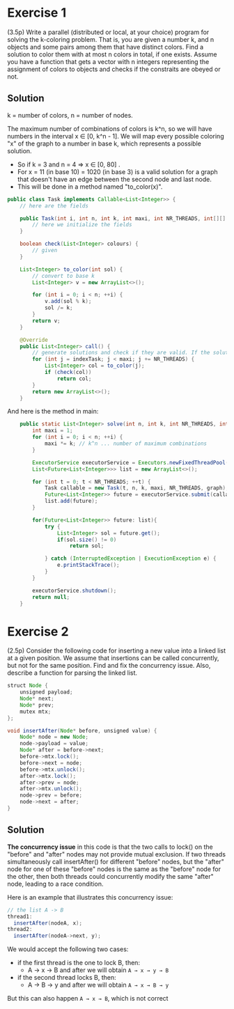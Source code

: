 # Exercise 1
(3.5p) Write a parallel (distributed or local, at your choice) program for solving the k-coloring problem. That is, you are given a number k, and n objects and some pairs among them that have distinct colors. Find a solution to color them with at most n colors in total, if one exists. Assume you have a function that gets a vector with n integers representing the assignment of colors to objects and checks if the constraits are obeyed or not.

## Solution
k = number of colors, n = number of nodes.

The maximum number of combinations of colors is k^n, so we will have numbers in the interval x ∈ [0, k^n - 1]. We will map every possible coloring "x" of the graph to a number in base k, which represents a possible solution. 
- So if k = 3 and n = 4 => x ∈ [0, 80] . 
- For x = 11 (in base 10) = 1020 (in base 3) is a valid solution for a graph that doesn't have an edge between the second node and last node. 
- This will be done in a method named "to_color(x)".

``` java
public class Task implements Callable<List<Integer>> {
    // here are the fields

    public Task(int i, int n, int k, int maxi, int NR_THREADS, int[][] graph) {
        // here we initialize the fields
    }

    boolean check(List<Integer> colours) {
        // given
    }

    List<Integer> to_color(int sol) {
        // convert to base k
        List<Integer> v = new ArrayList<>();

        for (int i = 0; i < n; ++i) {
            v.add(sol % k);
            sol /= k;
        }
        return v;
    }

    @Override
    public List<Integer> call() {
        // generate solutions and check if they are valid. If the solution is valid, return it. Else, return an empty list.
        for (int j = indexTask; j < maxi; j += NR_THREADS) {
            List<Integer> col = to_color(j);
            if (check(col))
                return col;
        }
        return new ArrayList<>();
    }
```

And here is the method in main:
``` java
    public static List<Integer> solve(int n, int k, int NR_THREADS, int[][] graph) {
        int maxi = 1;
        for (int i = 0; i < n; ++i) {
            maxi *= k; // k^n ... number of maximum combinations
        }

        ExecutorService executorService = Executors.newFixedThreadPool(NR_THREADS);
        List<Future<List<Integer>>> list = new ArrayList<>();

        for (int t = 0; t < NR_THREADS; ++t) {
            Task callable = new Task(t, n, k, maxi, NR_THREADS, graph);
            Future<List<Integer>> future = executorService.submit(callable);
            list.add(future);
        }

        for(Future<List<Integer>> future: list){
            try {
                List<Integer> sol = future.get();
                if(sol.size() != 0)
                    return sol;

            } catch (InterruptedException | ExecutionException e) {
                e.printStackTrace();
            }
        }

        executorService.shutdown();
        return null;
    }
```

# Exercise 2
(2.5p) Consider the following code for inserting a new value into a linked list at a given position. We assume that insertions can be called concurrently, but not for the same position. Find and fix the concurrency issue. Also, describe a function for parsing the linked list.

```java
struct Node {
    unsigned payload;
    Node* next;
    Node* prev;
    mutex mtx;
};

void insertAfter(Node* before, unsigned value) {
    Node* node = new Node;
    node->payload = value;
    Node* after = before->next;
    before->mtx.lock();
    before->next = node;
    before->mtx.unlock();
    after->mtx.lock();
    after->prev = node;
    after->mtx.unlock();
    node->prev = before;
    node->next = after;
}
```

## Solution
**The concurrency issue** in this code is that the two calls to lock() on the "before" and "after" nodes may not provide mutual exclusion. If two threads simultaneously call insertAfter() for different "before" nodes, but the "after" node for one of these "before" nodes is the same as the "before" node for the other, then both threads could concurrently modify the same "after" node, leading to a race condition.

Here is an example that illustrates this concurrency issue:

``` java
// the list A -> B
thread1:
  insertAfter(nodeA, x);
thread2:
  insertAfter(nodeA->next, y);
```
  
We would accept the following two cases:
- if the first thread is the one to lock B, then:
    - A → x → B and after we will obtain ```A → x → y → B```
- if the second thread locks B, then:
    - A → B → y and after we will obtain ```A → x → B → y```

But this can also happen ```A → x → B```, which is not correct 
